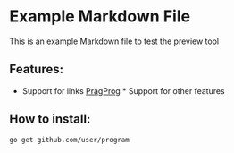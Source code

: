 # Example Markdown File

This is an example Markdown file to test the preview tool

## Features:
* Support for links [PragProg](https://pragprog.com) * Support for other features

## How to install:
```
go get github.com/user/program 
```